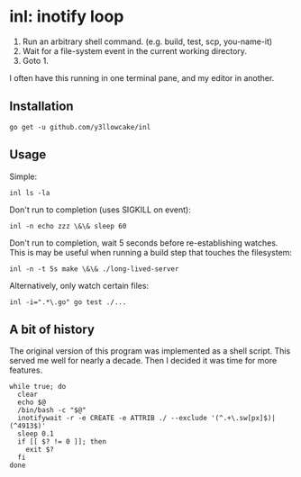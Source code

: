 # inl: inotify loop
1. Run an arbitrary shell command. (e.g. build, test, scp, you-name-it)
2. Wait for a file-system event in the current working directory.
3. Goto 1.

I often have this running in one terminal pane, and my editor in another.

## Installation
`go get -u github.com/y3llowcake/inl`

## Usage
Simple:

`inl ls -la`

Don't run to completion (uses SIGKILL on event):

`inl -n echo zzz \&\& sleep 60`

Don't run to completion, wait 5 seconds before re-establishing watches. This is
may be useful when running a build step that touches the filesystem:

`inl -n -t 5s make \&\& ./long-lived-server`

Alternatively, only watch certain files:

`inl -i=".*\.go" go test ./...`

## A bit of history
The original version of this program was implemented as a shell script. This served me well for nearly a decade. Then I decided it was time for more features.

```
while true; do
  clear
  echo $@
  /bin/bash -c "$@"
  inotifywait -r -e CREATE -e ATTRIB ./ --exclude '(^.+\.sw[px]$)|(^4913$)'
  sleep 0.1
  if [[ $? != 0 ]]; then
    exit $?
  fi
done
```
